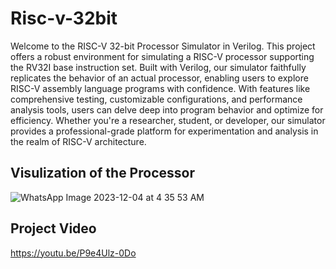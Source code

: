 # Risc-v-32bit

Welcome to the RISC-V 32-bit Processor Simulator in Verilog. This project offers a robust environment for simulating a RISC-V processor supporting the RV32I base instruction set. Built with Verilog, our simulator faithfully replicates the behavior of an actual processor, enabling users to explore RISC-V assembly language programs with confidence. With features like comprehensive testing, customizable configurations, and performance analysis tools, users can delve deep into program behavior and optimize for efficiency. Whether you're a researcher, student, or developer, our simulator provides a professional-grade platform for experimentation and analysis in the realm of RISC-V architecture.
## Visulization of the Processor
![WhatsApp Image 2023-12-04 at 4 35 53 AM](https://github.com/FreddyAmgad/Risc-v-32bit/assets/78415690/bc1e4f26-e0b3-43b3-a53c-46230540ad1a)

## Project Video
https://youtu.be/P9e4Ulz-0Do








                                                                                                                                                                                                                                                                                                                                                                                                                                                                                                                                                  
